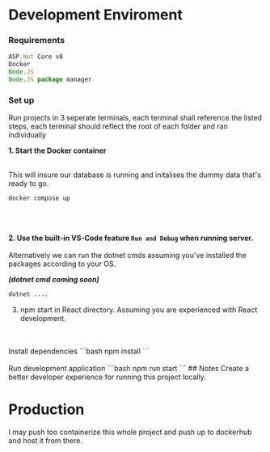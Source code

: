 # Development Enviroment

### Requirements
``` js
ASP.Net Core v8 
Docker
Node.JS
Node.JS package manager
```
### Set up
Run projects in 3 seperate terminals, each terminal shall reference the listed steps, each terminal should reflect the root of each folder and ran individually

<strong>1. Start the Docker container</strong>
  <br/>
  <br/>

  This will insure our database is running and initalises the dummy data that's ready to go.

```bash
docker compose up
```
  <br/>
  <br/>

<strong>2. Use the built-in VS-Code feature `Run and Debug` when running server.</strong>
  <br/>
  <br/>
Alternatively we can run the dotnet cmds assuming you've installed the packages according to your OS.
  <br/>

<i><strong>(dotnet cmd coming soon)</strong></i>

```bash
dotnet ....
```
3. npm start in React directory. Assuming you are experienced with React development.

<br/>
<br/>
Install dependencies
```bash
npm install
```
<br/>
<br/>
Run development application
```bash
npm run start
```
## Notes
Create a better developer experience for running this project locally.

# Production

I may push too containerize this whole project and push up to dockerhub and host it from there.
